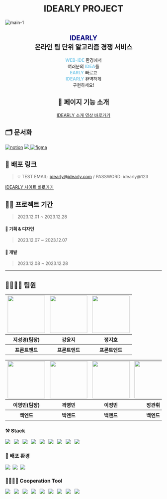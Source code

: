 <div align = "middle">
<h1>IDEARLY PROJECT</h1>
</div>

![main-1](https://github.com/FluffySnowTeam/IDEARLY-FE/assets/123868471/4f5a4861-4926-43c3-86ca-abec5f8954ed)

<div align="center">
  <h2><font color="navy">IDEARLY</font><br/>온라인 팀 단위 알고리즘 경쟁 서비스</h2>
  
  <p><b><font color="skyblue">WEB-IDE</font></b> 환경에서<br/>여러분의 <b><font color="skyblue">IDEA</font></b>를<br/><b><font color="skyblue">EARLY</b> </font>빠르고<br/><b><font color="skyblue">IDEARLY</font></b> 완벽하게<br/>구현하세요!</p>

## 🧼 페이지 기능 소개

[IDEARLY 소개 영상 바로가기](https://youtu.be/-WiwIYQPo94?si=t7kVhHtf0b5XHCjv)

</div>

## 🗂️ 문서화

<a href="https://goorm.notion.site/Web-IDE-461e3022ab5f4b44ab07fcc4a5e24733"><img alt="notion" src ="https://img.shields.io/badge/notion-skyblue.svg?&style=for-the-badge&logo=notion&logoColor=black"/></a>
<a href="https://youngandmini.atlassian.net/jira/software/projects/ID/boards/4"><img src="https://img.shields.io/badge/Jira-0052CC?style=for-the-badge&logo=jira&logoColor=white">
</a>
<a href="https://www.figma.com/file/RJ7we1YcAouCiT4b5Gr8Aw/Wireframe-Designer-(Community)?type=design&node-id=0%3A1&mode=design&t=G3AgTawIhML9QVI7-1"><img alt="figma" src ="https://img.shields.io/badge/figma-pink.svg?&style=for-the-badge&logo=figma&logoColor=black"/></a>

## 📎 배포 링크

> 💡 TEST EMAIL: idearly@idearly.com / PASSWORD: idearly@123

[IDEARLY 사이트 바로가기](https://idearly.site)

## 👩‍💻 프로젝트 기간

> 2023.12.01 ~ 2023.12.28

#### 🎨 기획 & 디자인

> 2023.12.07 ~ 2023.12.07

#### 🔩 개발

> 2023.12.08 ~ 2023.12.28

<hr/>

## 👨‍👩‍👧‍👦 팀원

<table>
   <tr>
    <td>
       <a href="https://github.com/zivivle">
        <img src="https://avatars.githubusercontent.com/u/123868471?v=4" width="120px" height="120px"/>
      </a>  
    </td>
    <td>
      <a href="https://github.com/dbswl701">
        <img src="https://avatars.githubusercontent.com/u/73208914?v=4" width="120px" height="120px"/>
      </a>
    </td>
    <td>
      <a href="https://github.com/stop0ho">
        <img src="https://avatars.githubusercontent.com/u/68852637?v=4" width="120px" height="120px"/>
      </a> 
    </td>
  </tr>
  <tr>
    <th>
      지성경(팀장)
    </th>
    <th>
      강윤지
    </th>
    <th>
      정지호
    </th>
  </tr>
  <tr>
    <th>
      프론트엔드
    </th>
    <th>
      프론트엔드
    </th>
    <th>
      프론트엔드
    </th>
  </tr>
</table>
<table>
   <tr>
     <td>
     <a href="https://github.com/youngandmini">
        <img src="https://avatars.githubusercontent.com/u/80088671?v=4" width="120px" height="120px"/>
      </a> 
    </td>
     <td>
     <a href="https://github.com/byeongmin-kwak">
        <img src="https://avatars.githubusercontent.com/u/71933999?v=4" width="120px" height="120px"/>
      </a> 
    </td>
    <td>
      <a href="https://github.com/jungbin97">
        <img src="https://avatars.githubusercontent.com/u/57621519?v=4" width="120px" height="120px"/>
      </a>  
    </td>
     <td>
      <a href="https://github.com/GwanHwi1">
        <img src="https://avatars.githubusercontent.com/u/113085123?v=4" width="120px" height="120px"/>
      </a>  
    </td>
  </tr>
  <tr>
   <th>
      이영민(팀장)
    </th>
    <th>
      곽병민
    </th>
    <th>
      이정빈
    </th>
    <th>
      정관휘
    </th>
  </tr>
  <tr>
    <th>
      백엔드
    </th>
    <th>
      백엔드
    </th>
    <th>
      백엔드
    </th>
    <th>
      백엔드
    </th>
  </tr>
</table>

### ⚒️ Stack

<img src="https://img.shields.io/badge/react-61DAFB?style=for-the-badge&logo=react&logoColor=white"> &nbsp;
<img src="https://img.shields.io/badge/Typescript-3178C6?style=for-the-badge&logo=Typescript&logoColor=white"> &nbsp;
<img src="https://img.shields.io/badge/Chakra UI-319795?style=for-the-badge&logo=ChakraUI&logoColor=white"> &nbsp;
<img src="https://img.shields.io/badge/React Query-FF4154?style=for-the-badge&logo=ReactQuery&logoColor=white"> &nbsp;
<img src="https://img.shields.io/badge/Jotai-gray?style=for-the-badge&&logoColor=white"> &nbsp;
<img src="https://img.shields.io/badge/Zod-3E67B1?style=for-the-badge&logo=Zod&logoColor=white"> &nbsp;
<img src="https://img.shields.io/badge/React Hook Form-EC5990?style=for-the-badge&logo=ReactHookForm&logoColor=white"> &nbsp;
<img src="https://img.shields.io/badge/CodeMirror-D30707?style=for-the-badge&logo=CodeMirror&logoColor=white"> &nbsp;
<img src="https://img.shields.io/badge/Stomp-181717?style=for-the-badge&logoColor=white"> &nbsp;

### 💫 배포 환경

<div>
<img src="https://img.shields.io/badge/nginx-009639?style=for-the-badge&logo=nginx&logoColor=white">&nbsp;
<img src="https://img.shields.io/badge/amazonec2-FF9900?style=for-the-badge&logo=amazonec2&logoColor=white">&nbsp;
<img src="https://img.shields.io/badge/docker-2496ED?style=for-the-badge&logo=docker&logoColor=white">&nbsp;

### 👨‍👩‍👧‍👦 Cooperation Tool

<img src="https://img.shields.io/badge/Prettier-F7B93E?style=for-the-badge&logo=Prettier&logoColor=white"> &nbsp;
<img src="https://img.shields.io/badge/ESLint-4B32C3?style=for-the-badge&logo=ESLint&logoColor=white"> &nbsp;
<img src="https://img.shields.io/badge/Visual Studio Code-007ACC?style=for-the-badge&logo=VisualStudioCode&logoColor=white"> &nbsp;
<img src="https://img.shields.io/badge/MSW-FF6A33?style=for-the-badge&logo=MockServiceWorker&logoColor=white"> &nbsp;
<img src="https://img.shields.io/badge/git-F05032?style=for-the-badge&logo=git&logoColor=white"> &nbsp;
<img src="https://img.shields.io/badge/github-181717?style=for-the-badge&logo=github&logoColor=white"> &nbsp;
<img src="https://img.shields.io/badge/github action-2088ff?style=for-the-badge&logo=githubActions&logoColor=white"> &nbsp;
<img src="https://img.shields.io/badge/Slack-4A154B?style=for-the-badge&logo=Slack&logoColor=white"> &nbsp;
<img src="https://img.shields.io/badge/Discord-5865F2?style=for-the-badge&logo=Discord&logoColor=white"> &nbsp;
